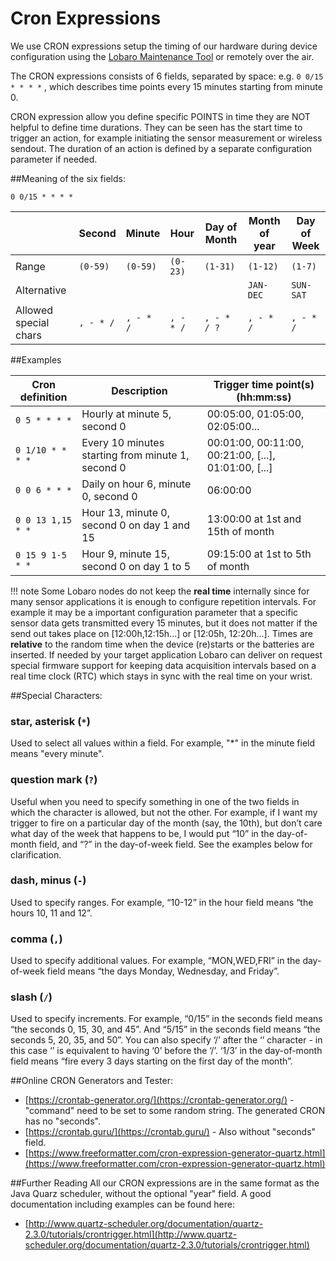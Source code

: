 # Cron Expressions

We use CRON expressions setup the timing of our hardware during device configuration using the [Lobaro Maintenance Tool](/tools/lobaro-tool/) or remotely over the air.

The CRON expressions consists of 6 fields, separated by space: e.g. `0 0/15 * * * *` , which describes time points every 15 minutes starting from minute 0.

<div class="alert alert-primary" role="alert">
  CRON expression allow you define specific POINTS in time they are NOT helpful to define time durations. They can 
  be seen has the start time to trigger an action, for example initiating the sensor measurement or wireless sendout.
  The duration of an action is defined by a separate configuration parameter if needed.
</div>

##Meaning of the six fields:

`0 0/15 * * * *` 

| | Second  | Minute | Hour | Day of Month | Month of year | Day of Week |
|-|-------- |--------|------|--------------|---------------|-------------|
|Range | `(0-59)`|`(0-59)`|`(0-23)`|`(1-31)`|`(1-12)`|`(1-7)`|          
|Alternative |         |        |        |        | `JAN-DEC` | `SUN-SAT` |
|Allowed special chars | `, - * /`| `, - * /`| `, - * /`| `, - * / ?`| `, - * /` | `, - * /` |


##Examples

| Cron definition | Description  | Trigger time point(s) (hh:mm:ss) |
|-----------------|--------------|-------------|
|`0 5 * * * *`    |Hourly at minute 5, second 0 | 00:05:00, 01:05:00, 02:05:00... |
|`0 1/10 * * * *` |Every 10 minutes starting from minute 1, second 0 | 00:01:00, 00:11:00, 00:21:00, [...], 01:01:00, [...] |
|`0 0 6 * * *`    | Daily on hour 6, minute 0, second 0 | 06:00:00 |
|`0 0 13 1,15 * *`    | Hour 13, minute 0, second 0 on day 1 and 15 | 13:00:00 at 1st and 15th of month |
|`0 15 9 1-5 * *`    | Hour 9, minute 15, second 0 on day 1 to 5 | 09:15:00 at 1st to 5th of month |

!!! note
    Some Lobaro nodes do not keep the __real time__ internally since for many sensor applications it is enough to configure 
    repetition intervals. For example it may be a important configuration parameter that a specific sensor data gets 
    transmitted every 15 minutes, but it does not matter if the send out takes place on [12:00h,12:15h...] or [12:05h,
    12:20h...]. Times are __relative__ to the random time when the device (re)starts or the batteries are inserted. 
    If needed by your target application Lobaro can deliver on request special firmware support for keeping data 
    acquisition intervals based on a real time clock (RTC) which stays in sync with the real time on your wrist. 

##Special Characters:

### star, asterisk (`*`)
Used to select all values within a field. For example, "*" in the minute field means "every minute".
### question mark (`?`) 
Useful when you need to specify something in one of the two fields in which the character is allowed, but not the other. For example, if I want my trigger to fire on a particular day of the month (say, the 10th), but don’t care what day of the week that happens to be, I would put “10” in the day-of-month field, and “?” in the day-of-week field. See the examples below for clarification.
### dash, minus (`-`) 
Used to specify ranges. For example, “10-12” in the hour field means “the hours 10, 11 and 12”.
### comma (`,`) 
Used to specify additional values. For example, “MON,WED,FRI” in the day-of-week field means “the days Monday, Wednesday, and Friday”.
### slash (`/`) 
Used to specify increments. For example, “0/15” in the seconds field means “the seconds 0, 15, 30, and 45”. And “5/15” in the seconds field means “the seconds 5, 20, 35, and 50”. You can also specify ‘/’ after the ‘’ character - in this case ‘’ is equivalent to having ‘0’ before the ‘/’. ‘1/3’ in the day-of-month field means “fire every 3 days starting on the first day of the month”.


##Online CRON Generators and Tester:

* [https://crontab-generator.org/](https://crontab-generator.org/) - "command" need to be set to some random string. The generated CRON has no "seconds".
* [https://crontab.guru/](https://crontab.guru/) - Also without "seconds" field.
* [https://www.freeformatter.com/cron-expression-generator-quartz.html](https://www.freeformatter.com/cron-expression-generator-quartz.html)

##Further Reading
All our CRON expressions are in the same format as the Java Quarz scheduler, 
without the optional "year" field. 
A good documentation including examples can be found here: 

- [http://www.quartz-scheduler.org/documentation/quartz-2.3.0/tutorials/crontrigger.html](http://www.quartz-scheduler.org/documentation/quartz-2.3.0/tutorials/crontrigger.html)
